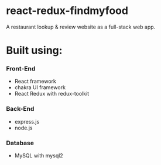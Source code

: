 
# react-redux-findmyfood
A restaurant lookup & review website as a full-stack web app.

# Built using:
### Front-End
- React framework
- chakra UI framework
- React Redux with redux-toolkit

### Back-End
- express.js
- node.js

### Database
- MySQL with mysql2
